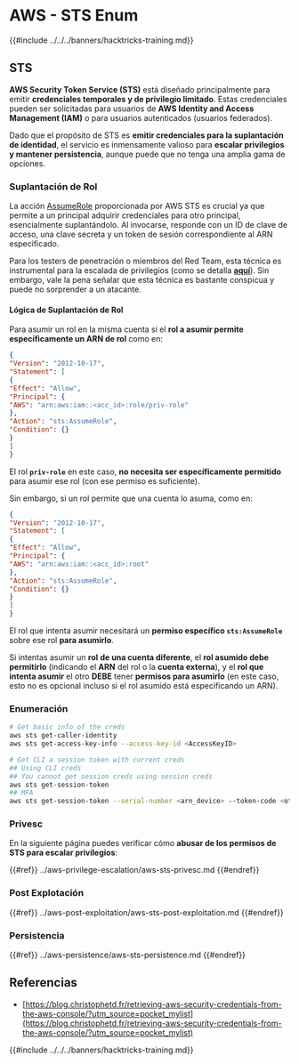 # AWS - STS Enum

{{#include ../../../banners/hacktricks-training.md}}

## STS

**AWS Security Token Service (STS)** está diseñado principalmente para emitir **credenciales temporales y de privilegio limitado**. Estas credenciales pueden ser solicitadas para usuarios de **AWS Identity and Access Management (IAM)** o para usuarios autenticados (usuarios federados).

Dado que el propósito de STS es **emitir credenciales para la suplantación de identidad**, el servicio es inmensamente valioso para **escalar privilegios y mantener persistencia**, aunque puede que no tenga una amplia gama de opciones.

### Suplantación de Rol

La acción [AssumeRole](https://docs.aws.amazon.com/STS/latest/APIReference/API_AssumeRole.html) proporcionada por AWS STS es crucial ya que permite a un principal adquirir credenciales para otro principal, esencialmente suplantándolo. Al invocarse, responde con un ID de clave de acceso, una clave secreta y un token de sesión correspondiente al ARN especificado.

Para los testers de penetración o miembros del Red Team, esta técnica es instrumental para la escalada de privilegios (como se detalla [**aquí**](../aws-privilege-escalation/aws-sts-privesc.md#sts-assumerole)). Sin embargo, vale la pena señalar que esta técnica es bastante conspicua y puede no sorprender a un atacante.

#### Lógica de Suplantación de Rol

Para asumir un rol en la misma cuenta si el **rol a asumir permite específicamente un ARN de rol** como en:
```json
{
"Version": "2012-10-17",
"Statement": [
{
"Effect": "Allow",
"Principal": {
"AWS": "arn:aws:iam::<acc_id>:role/priv-role"
},
"Action": "sts:AssumeRole",
"Condition": {}
}
]
}
```
El rol **`priv-role`** en este caso, **no necesita ser específicamente permitido** para asumir ese rol (con ese permiso es suficiente).

Sin embargo, si un rol permite que una cuenta lo asuma, como en:
```json
{
"Version": "2012-10-17",
"Statement": [
{
"Effect": "Allow",
"Principal": {
"AWS": "arn:aws:iam::<acc_id>:root"
},
"Action": "sts:AssumeRole",
"Condition": {}
}
]
}
```
El rol que intenta asumir necesitará un **permiso específico `sts:AssumeRole`** sobre ese rol **para asumirlo**.

Si intentas asumir un **rol** **de una cuenta diferente**, el **rol asumido debe permitirlo** (indicando el **ARN** del rol o la **cuenta externa**), y el **rol que intenta asumir** el otro **DEBE** tener **permisos para asumirlo** (en este caso, esto no es opcional incluso si el rol asumido está especificando un ARN).

### Enumeración
```bash
# Get basic info of the creds
aws sts get-caller-identity
aws sts get-access-key-info --access-key-id <AccessKeyID>

# Get CLI a session token with current creds
## Using CLI creds
## You cannot get session creds using session creds
aws sts get-session-token
## MFA
aws sts get-session-token --serial-number <arn_device> --token-code <otp_code>
```
### Privesc

En la siguiente página puedes verificar cómo **abusar de los permisos de STS para escalar privilegios**:

{{#ref}}
../aws-privilege-escalation/aws-sts-privesc.md
{{#endref}}

### Post Explotación

{{#ref}}
../aws-post-exploitation/aws-sts-post-exploitation.md
{{#endref}}

### Persistencia

{{#ref}}
../aws-persistence/aws-sts-persistence.md
{{#endref}}

## Referencias

- [https://blog.christophetd.fr/retrieving-aws-security-credentials-from-the-aws-console/?utm_source=pocket_mylist](https://blog.christophetd.fr/retrieving-aws-security-credentials-from-the-aws-console/?utm_source=pocket_mylist)

{{#include ../../../banners/hacktricks-training.md}}
